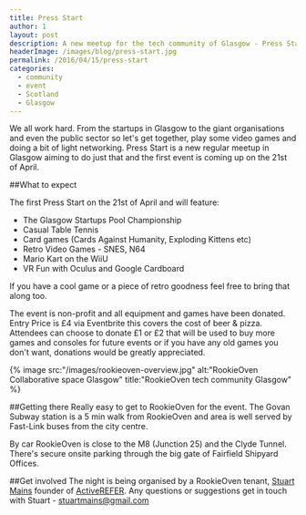 ```yaml
---
title: Press Start
author: 1
layout: post
description: A new meetup for the tech community of Glasgow - Press Start. Video games, pool, VR, pizza and beer. First event is on 21st of April in the RookieOven collaborative space in Govan.
headerImage: /images/blog/press-start.jpg
permalink: /2016/04/15/press-start
categories:
  - community
  - event
  - Scotland
  - Glasgow
---
```


We all work hard. From the startups in Glasgow to the giant organisations and even the public sector so let's get together, play some video games and doing a bit of light networking. Press Start is a new regular meetup in Glasgow aiming to do just that and the first event is coming up on the 21st of April.

##What to expect

The first Press Start on the 21st of April and will feature:

- The Glasgow Startups Pool Championship
- Casual Table Tennis
- Card games (Cards Against Humanity, Exploding Kittens etc)
- Retro Video Games - SNES, N64
- Mario Kart on the WiiU
- VR Fun with Oculus and Google Cardboard

If you have a cool game or a piece of retro goodness feel free to bring that along too.

The event is non-profit and all equipment and games have been donated. Entry Price is £4 via Eventbrite this covers the cost of beer & pizza. Attendees can choose to donate £1 or £2 that will be used to buy more games and consoles for future events or if you have any old games you don't want, donations would be greatly appreciated.

{% image src:"/images/rookieoven-overview.jpg" alt:"RookieOven Collaborative space Glasgow" title:"RookieOven tech community Glasgow" %}

##Getting there
Really easy to get to RookieOven for the event. The Govan Subway station is a 5 min walk from RookieOven and area is well served by Fast-Link buses from the city centre.

By car RookieOven is close to the M8 (Junction 25) and the Clyde Tunnel. There's secure onsite parking through the big gate of Fairfield Shipyard Offices.

##Get involved
The night is being organised by a RookieOven tenant, [Stuart Mains](https://twitter.com/stuart_mains) founder of [ActiveREFER](http://activerefer.com). Any questions or suggestions get in touch with Stuart - stuartmains@gmail.com
